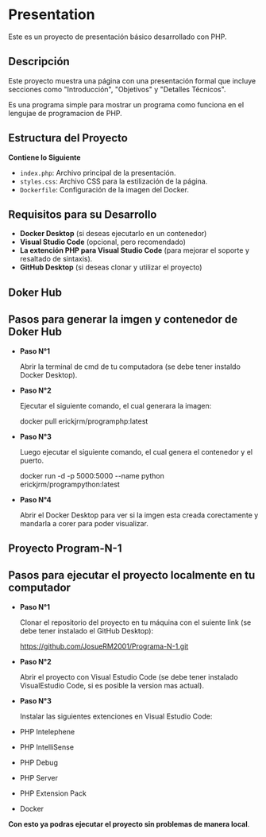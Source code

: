 # Presentation
Este es un proyecto de presentación básico desarrollado con PHP. 

## Descripción
Este proyecto muestra una página con una presentación formal que incluye secciones como "Introducción", "Objetivos" y "Detalles Técnicos".

Es una programa simple para mostrar un programa como funciona en el lengujae de programacion de PHP.

## Estructura del Proyecto
 **Contiene lo Siguiente**
- `index.php`: Archivo principal de la presentación.
- `styles.css`: Archivo CSS para la estilización de la página.
- `Dockerfile`: Configuración de la imagen del Docker.

## Requisitos para su Desarrollo
- **Docker Desktop** (si deseas ejecutarlo en un contenedor)
- **Visual Studio Code** (opcional, pero recomendado)
- **La extención PHP para Visual Studio Code** (para mejorar el soporte y resaltado de sintaxis).
- **GitHub Desktop** (si deseas clonar y utilizar el proyecto)
  
## Doker Hub
## Pasos para generar la imgen y contenedor de Doker Hub
- **Paso N°1**
  
  Abrir la terminal de cmd de tu computadora (se debe tener instaldo Docker Desktop).
  
- **Paso N°2**
  
  Ejecutar el siguiente comando, el cual generara la imagen:
  
  docker pull erickjrm/programphp:latest
  
- **Paso N°3**
  
  Luego ejecutar el siguiente comando, el cual genera el contenedor y el puerto.
  
  docker run -d -p 5000:5000 --name python erickjrm/programpython:latest
  
- **Paso N°4**
  
  Abrir el Docker Desktop para ver si la imgen esta creada corectamente y mandarla a corer para poder visualizar.
  
## Proyecto Program-N-1
## Pasos para ejecutar el proyecto localmente en tu computador
- **Paso N°1**
  
  Clonar el repositorio del proyecto en tu máquina con el suiente link (se debe tener instalado el GitHub Desktop):
  
  https://github.com/JosueRM2001/Programa-N-1.git
  
- **Paso N°2**
  
  Abrir el proyecto con Visual Estudio Code (se debe tener instalado VisualEstudio Code, si es posible la version mas actual).
  
- **Paso N°3**

  Instalar las siguientes extenciones en Visual Estudio Code:
  
- PHP Intelephene
- PHP IntelliSense
- PHP Debug
- PHP Server
- PHP Extension Pack
- Docker
  
 **Con esto ya podras ejecutar el proyecto sin problemas de manera local**.
    
